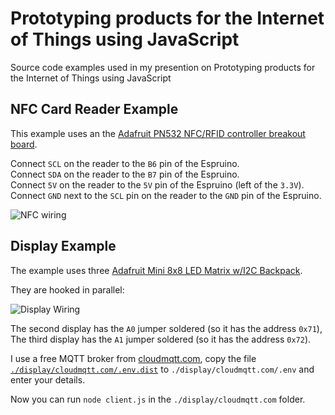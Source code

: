 # Prototyping products for the Internet of Things using JavaScript

Source code examples used in my presention on Prototyping products for the Internet of Things using JavaScript

## NFC Card Reader Example

This example uses an the [Adafruit PN532 NFC/RFID controller breakout board](https://www.adafruit.com/product/364).

Connect `SCL` on the reader to the `B6` pin of the Espruino.   
Connect `SDA` on the reader to the `B7` pin of the Espruino.  
Connect `5V` on the reader to the `5V` pin of the Espruino (left of the `3.3V`).  
Connect `GND` next to the `SCL` pin on the reader to the `GND` pin of the Espruino.

![NFC wiring](https://farm1.staticflickr.com/977/28425769188_4765503bc3_k_d.jpg)

## Display Example

The example uses three [Adafruit Mini 8x8 LED Matrix w/I2C Backpack](https://www.adafruit.com/product/870).

They are hooked in parallel:

![Display Wiring](https://farm1.staticflickr.com/902/41407730335_514b9c5e40_k_d.jpg)

The second display has the `A0` jumper soldered (so it has the address `0x71`),
The third display has the `A1` jumper soldered (so it has the address `0x72`).

I use a free MQTT broker from [cloudmqtt.com](https://www.cloudmqtt.com/), copy the file [`./display/cloudmqtt.com/.env.dist`](./display/cloudmqtt.com/.env.dist) to `./display/cloudmqtt.com/.env` and enter your details.

Now you can run `node client.js` in the `./display/cloudmqtt.com` folder.
